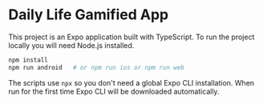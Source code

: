 # Daily Life Gamified App

This project is an Expo application built with TypeScript. To run the project locally you will need Node.js installed.

```bash
npm install
npm run android   # or npm run ios or npm run web
```

The scripts use `npx` so you don't need a global Expo CLI installation. When run for the first time Expo CLI will be downloaded automatically.
